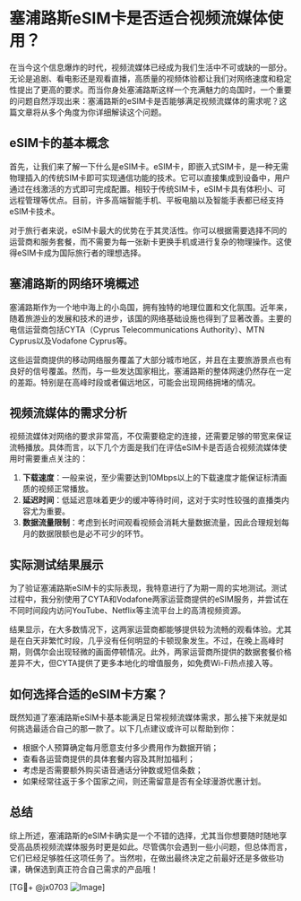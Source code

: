 # 塞浦路斯eSIM卡是否适合视频流媒体使用？

在当今这个信息爆炸的时代，视频流媒体已经成为我们生活中不可或缺的一部分。无论是追剧、看电影还是观看直播，高质量的视频体验都让我们对网络速度和稳定性提出了更高的要求。而当你身处塞浦路斯这样一个充满魅力的岛国时，一个重要的问题自然浮现出来：塞浦路斯的eSIM卡是否能够满足视频流媒体的需求呢？这篇文章将从多个角度为你详细解读这个问题。

## eSIM卡的基本概念

首先，让我们来了解一下什么是eSIM卡。eSIM卡，即嵌入式SIM卡，是一种无需物理插入的传统SIM卡即可实现通信功能的技术。它可以直接集成到设备中，用户通过在线激活的方式即可完成配置。相较于传统SIM卡，eSIM卡具有体积小、可远程管理等优点。目前，许多高端智能手机、平板电脑以及智能手表都已经支持eSIM卡技术。

对于旅行者来说，eSIM卡最大的优势在于其灵活性。你可以根据需要选择不同的运营商和服务套餐，而不需要为每一张新卡更换手机或进行复杂的物理操作。这使得eSIM卡成为国际旅行者的理想选择。

## 塞浦路斯的网络环境概述

塞浦路斯作为一个地中海上的小岛国，拥有独特的地理位置和文化氛围。近年来，随着旅游业的发展和技术的进步，该国的网络基础设施也得到了显著改善。主要的电信运营商包括CYTA（Cyprus Telecommunications Authority）、MTN Cyprus以及Vodafone Cyprus等。

这些运营商提供的移动网络服务覆盖了大部分城市地区，并且在主要旅游景点也有良好的信号覆盖。然而，与一些发达国家相比，塞浦路斯的整体网速仍然存在一定的差距。特别是在高峰时段或者偏远地区，可能会出现网络拥堵的情况。

## 视频流媒体的需求分析

视频流媒体对网络的要求非常高，不仅需要稳定的连接，还需要足够的带宽来保证流畅播放。具体而言，以下几个方面是我们在评估eSIM卡是否适合视频流媒体使用时需要重点关注的：

1. **下载速度**：一般来说，至少需要达到10Mbps以上的下载速度才能保证标清画质的视频正常播放。
2. **延迟时间**：低延迟意味着更少的缓冲等待时间，这对于实时性较强的直播类内容尤为重要。
3. **数据流量限制**：考虑到长时间观看视频会消耗大量数据流量，因此合理规划每月的数据限额也是必不可少的环节。

## 实际测试结果展示

为了验证塞浦路斯eSIM卡的实际表现，我特意进行了为期一周的实地测试。测试过程中，我分别使用了CYTA和Vodafone两家运营商提供的eSIM服务，并尝试在不同时间段内访问YouTube、Netflix等主流平台上的高清视频资源。

结果显示，在大多数情况下，这两家运营商都能够提供较为流畅的观看体验。尤其是在白天非繁忙时段，几乎没有任何明显的卡顿现象发生。不过，在晚上高峰时期，则偶尔会出现轻微的画面停顿情况。此外，两家运营商所提供的数据套餐价格差异不大，但CYTA提供了更多本地化的增值服务，如免费Wi-Fi热点接入等。

## 如何选择合适的eSIM卡方案？

既然知道了塞浦路斯eSIM卡基本能满足日常视频流媒体需求，那么接下来就是如何挑选最适合自己的那一款了。以下几点建议或许可以帮助到你：

- 根据个人预算确定每月愿意支付多少费用作为数据开销；
- 查看各运营商提供的具体套餐内容及其附加福利；
- 考虑是否需要额外购买语音通话分钟数或短信条数；
- 如果经常往返于多个国家之间，则还需留意是否有全球漫游优惠计划。

## 总结

综上所述，塞浦路斯的eSIM卡确实是一个不错的选择，尤其当你想要随时随地享受高品质视频流媒体服务时更是如此。尽管偶尔会遇到一些小问题，但总体而言，它们已经足够胜任这项任务了。当然啦，在做出最终决定之前最好还是多做些功课，确保选到真正符合自己需求的产品哦！

[TG💪+ @jx0703 ![Image](https://github.com/user-attachments/assets/dbca1d08-cadb-493c-b0ec-ad6f7a83f270)]